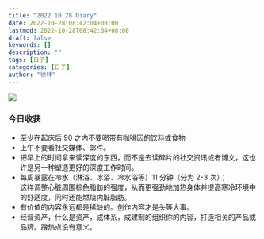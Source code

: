 ```yaml
---
title: "2022 10 28 Diary"
date: 2022-10-28T08:42:04+08:00
lastmod: 2022-10-28T08:42:04+08:00
draft: false
keywords: []
description: ""
tags: [日子]
categories: [日子]
author: "徐林"
---
```

![](/css/images/2022-10-29-海洋天使.jpg)
### 今日收获
- 至少在起床后 90 之内不要喝带有咖啡因的饮料或食物  
- 上午不要看社交媒体、邮件。  
- 把早上的时间拿来读深度的东西，而不是去读碎片的社交资讯或者博文，这也许是另一种塑造更好的深度工作时间。  
- 每周暴露在冷水（淋浴、冰浴、冷水浴等）11 分钟（分为 2-3 次）；   
	这样调整心脏周围棕色脂肪的强度，从而更强劲地加热身体并提高寒冷环境中的舒适度，同时还能燃烧内脏脂肪。  
- 有价值的内容永远都是稀缺的。创作内容才是头等大事。  
- 经营资产，什么是资产，成体系，成建制的组织你的内容，打造相关的产品或品牌。蹭热点没有意义。  